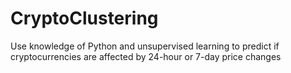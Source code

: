 # CryptoClustering
Use knowledge of Python and unsupervised learning to predict if cryptocurrencies are affected by 24-hour or 7-day price changes
